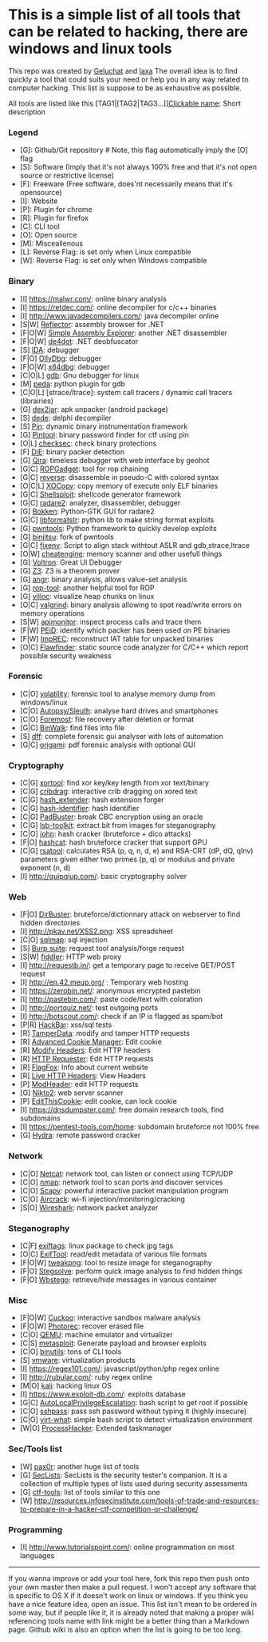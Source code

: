 # This is a simple list of all tools that can be related to hacking, there are windows and linux tools

This repo was created by [Geluchat](https://github.com/Geluchat) and [laxa](https://github.com/Laxa)
The overall idea is to find quickly a tool that could suits your need or help you in any way related to computer hacking.
This list is suppose to be as exhaustive as possible.

All tools are listed like this \[TAG1|\[TAG2|TAG3...]][Clickable name](#): Short description

### Legend

* \[G]: Github/Git repository # Note, this flag automatically imply the \[O] flag
* \[S]: Software (Imply that it's not always 100% free and that it's not open source or restrictive license)
* \[F]: Freeware (Free software, does'nt necessarily means that it's opensource)
* \[I]: Website
* \[P]: Plugin for chrome
* \[R]: Plugin for firefox
* \[C]: CLI tool
* \[O]: Open source
* \[M]: Misceallenous
* \[L]: Reverse Flag: is set only when Linux compatible
* \[W]: Reverse Flag: is set only when Windows compatible

### Binary

* \[I] https://malwr.com/: online binary analysis
* \[I] https://retdec.com/: online decompiler for c/c++ binaries
* \[I] http://www.javadecompilers.com/: java decompiler online
* \[S|W] [Reflector]: assembly browser for .NET
* \[F|O|W] [Simple Assembly Explorer]: another .NET disassembler
* \[F|O|W] [de4dot]: .NET deobfuscator
* \[S] [IDA]: debugger
* \[F|O] [OllyDbg]: debugger
* \[F|O|W] [x64dbg]: debugger
* \[C|O|L] [gdb]: Gnu debugger for linux
* \[M] [peda]: python plugin for gdb
* \[C|O|L] [strace/ltrace]: system call tracers / dynamic call tracers (librairies)
* \[G] [dex2jar]: apk unpacker (android package)
* \[S] [dede]: delphi decompiler
* \[S] [Pin]: dynamic binary instrumentation framework
* \[G] [Pintool]: binary password finder for ctf using pin
* \[O|L] [checksec]: check binary protections
* \[F] [DiE]: binary packer detection
* \[G] [Qira]: timeless debugger with web interface by geohot
* \[G|C] [ROPGadget]: tool for rop chaining
* \[G|C] [reverse]: disassemble in pseudo-C with colored syntax
* \[O|C|L] [XOCopy]: copy memory of execute only ELF binaries
* \[G|C] [Shellsploit]: shellcode generator framework
* \[G|C] [radare2]: analyzer, disassembler, debugger
* \[G] [Bokken]: Python-GTK GUI for radare2
* \[G|C] [libformatstr]: python lib to make string format exploits
* \[G] [pwntools]: Python framework to quickly develop exploits
* \[G] [binjitsu]: fork of pwntools
* \[G|C] [fixenv]: Script to align stack withtout ASLR and gdb,strace,ltrace
* \[O|W] [cheatengine]: memory scanner and other usefull things
* \[G] [Voltron]: Great UI Debugger
* \[G] [Z3]: Z3 is a theorem prover
* \[G] [angr]: binary analysis, allows value-set analysis
* \[G] [rop-tool]: another helpful tool for ROP
* \[G] [villoc]: visualize heap chunks on linux
* \[O|C] [valgrind]: binary analysis allowing to spot read/write errors on memory operations
* \[S|W] [apimonitor]: inspect process calls and trace them
* \[F|W] [PEiD]: identify which packer has been used on PE binaries
* \[F|W] [ImpREC]: reconstruct IAT table for unpacked binaries
* \[O|C] [Flawfinder]: static source code analyzer for C/C++ which report possible security weakness

### Forensic

* \[C|O] [volatility]: forensic tool to analyse memory dump from windows/linux
* \[C|O] [Autopsy/Sleuth]: analyse hard drives and smartphones
* \[C|O] [Foremost]: file recovery after deletion or format
* \[G|C] [BinWalk]: find files into file
* \[S] [dff]: complete forensic gui analyser with lots of automation
* \[G|C] [origami]: pdf forensic analysis with optional GUI

### Cryptography

* \[C|G] [xortool]: find xor key/key length from xor text/binary
* \[C|G] [cribdrag]: interactive crib dragging on xored text
* \[C|G] [hash_extender]: hash extension forger
* \[C|G] [hash-identifier]: hash identifier
* \[C|G] [PadBuster]: break CBC encryption using an oracle
* \[C|G] [lsb-toolkit]: extract bit from images for steganography
* \[C|O] [john]: hash cracker (bruteforce + dico attacks)
* \[F|O] [hashcat]: hash bruteforce cracker that support GPU
* \[C|G] [rsatool]: calculates RSA (p, q, n, d, e) and RSA-CRT (dP, dQ, qInv) parameters given either two primes (p, q) or modulus and private exponent (n, d)
* \[I] http://quipqiup.com/: basic cryptography solver

### Web

* \[F|O] [DirBuster]: bruteforce/dictionnary attack on webserver to find hidden directories
* \[I] http://pkav.net/XSS2.png: XSS spreadsheet
* \[C|O] [sqlmap]: sql injection
* \[S] [Burp suite]: request tool analysis/forge request
* \[S|W] [fiddler]: HTTP web proxy
* \[I] http://requestb.in/: get a temporary page to receive GET/POST request
* \[I] http://en.42.meup.org/ : Temporary web hosting
* \[I] https://zerobin.net/: anonymous encrypted pastebin
* \[I] http://pastebin.com/: paste code/text with coloration
* \[I] http://portquiz.net/: test outgoing ports
* \[I] http://botscout.com/: check if an IP is flagged as spam/bot
* \[P|R] [HackBar]: xss/sql tests
* \[R] [TamperData]: modify and tamper HTTP requests
* \[R] [Advanced Cookie Manager]: Edit cookie
* \[R] [Modify Headers]: Edit HTTP headers
* \[R] [HTTP Requester]: Edit HTTP requests
* \[R] [FlagFox]: Info about current website
* \[R] [Live HTTP Headers]: View Headers
* \[P] [ModHeader]: edit HTTP requests
* \[G] [Nikto2]: web server scanner
* \[P] [EditThisCookie]: edit cookie, can lock cookie
* \[I] https://dnsdumpster.com/: free domain research tools, find subdomains
* \[I] https://pentest-tools.com/home: subdomain bruteforce not 100% free
* \[G] [Hydra]: remote password cracker

### Network

* \[C|O] [Netcat]: network tool, can listen or connect using TCP/UDP
* \[C|O] [nmap]: network tool to scan ports and discover services
* \[C|O] [Scapy]: powerful interactive packet manipulation program
* \[C|O] [Aircrack]: wi-fi injection/monitoring/cracking
* \[S|O] [Wireshark]: network packet analyzer

### Steganography

* \[C|F] [exiftags]: linux package to check jpg tags
* \[O|C] [ExifTool]: read/edit metadata of various file formats
* \[F|O|W] [tweakpng]: tool to resize image for steganography
* \[F|O] [Stegsolve]: perform quick image analysis to find hidden things
* \[F|O] [Wbstego]: retrieve/hide messages in various container

### Misc

* \[F|O|W] [Cuckoo]: interactive sandbox malware analysis
* \[F|O|W] [Photorec]: recover erased file
* \[C|O] [QEMU]: machine emulator and virtualizer
* \[C|S] [metasploit]: Generate payload and browser exploits
* \[C|O] [binutils]: tons of CLI tools
* \[S] [vmware]: virtualization products
* \[I] https://regex101.com/: javascript/python/php regex online
* \[I] http://rubular.com/: ruby regex online
* \[M|O] [kali]: hacking linux OS
* \[I] https://www.exploit-db.com/: exploits database
* \[G|C] [AutoLocalPrivilegeEscalation]: bash script to get root if possible
* \[C|O] [sshpass]: pass ssh password without typing it (highly insecure)
* \[C|O] [virt-what]: simple bash script to detect virtualization environment
* \[W|O] [ProcessHacker]: Extended taskmanager

### Sec/Tools list

* \[W] [pax0r]: another huge list of tools
* \[G] [SecLists]: SecLists is the security tester's companion. It is a collection of multiple types of lists used during security assessments
* \[G] [ctf-tools]: list of tools similar to this one
* \[W] http://resources.infosecinstitute.com/tools-of-trade-and-resources-to-prepare-in-a-hacker-ctf-competition-or-challenge/

### Programming

* \[I] http://www.tutorialspoint.com/: online programmation on most languages


---

If you wanna improve or add your tool here, fork this repo then push onto your own master then make a pull request.
I won't accept any software that is specific to OS X if it doesn't work on linux or windows.
If you think you have a nice feature idea, open an issue.
This list isn't mean to be ordered in some way, but if people like it, it is already noted that making a proper wiki referencing tools name with link might be a better thing than a Markdown page.
Github wiki is also an option when the list is going to be too long.


[DirBuster]: https://www.owasp.org/index.php/Category:OWASP_DirBuster_Project
[xortool]: https://github.com/hellman/xortool
[cribdrag]: https://github.com/SpiderLabs/cribdrag
[Cuckoo]: http://www.cuckoosandbox.org/
[Reflector]: https://www.red-gate.com/products/dotnet-development/reflector/
[Simple Assembly Explorer]: https://sites.google.com/site/simpledotnet/simple-assembly-explorer
[de4dot]: http://de4dot.com/
[IDA]: https://www.hex-rays.com/products/ida/
[OllyDbg]: http://www.ollydbg.de/
[x64dbg]: http://x64dbg.com/
[sqlmap]: http://sqlmap.org/
[Photorec]: http://www.cgsecurity.org/wiki/PhotoRec
[hash_extender]: https://github.com/iagox86/hash_extender
[hash-identifier]: https://github.com/psypanda/hashID
[lsb-toolkit]: https://github.com/luca-m/lsb-toolkit
[john]: http://www.openwall.com/john/
[volatility]: http://www.volatilityfoundation.org/
[Burp suite]: https://portswigger.net/burp/
[fiddler]: http://www.telerik.com/fiddler
[metasploit]: http://www.metasploit.com/
[exiftags]: http://johnst.org/sw/exiftags/
[hashcat]: http://hashcat.net/oclhashcat/
[HackBar]: https://chrome.google.com/webstore/detail/hackbar/ejljggkpbkchhfcplgpaegmbfhenekdc
[EditThisCookie]: https://chrome.google.com/webstore/detail/editthiscookie/fngmhnnpilhplaeedifhccceomclgfbg?
[TamperData]: https://addons.mozilla.org/en-US/firefox/addon/tamper-data/
[Advanced Cookie Manager]: https://addons.mozilla.org/fr/firefox/addon/cookie-manager/
[Modify Headers]: https://addons.mozilla.org/fr/firefox/addon/modify-headers/
[HTTP Requester]: https://addons.mozilla.org/fr/firefox/addon/httprequester/
[FlagFox]: https://addons.mozilla.org/fr/firefox/addon/flagfox/
[Live HTTP Headers]: https://addons.mozilla.org/fr/firefox/addon/live-http-headers/
[ModHeader]: https://chrome.google.com/webstore/detail/modheader/idgpnmonknjnojddfkpgkljpfnnfcklj
[Netcat]: http://nc110.sourceforge.net/
[nmap]: https://nmap.org/
[binutils]: https://www.gnu.org/software/binutils/
[vmware]: http://www.vmware.com/
[dede]: http://www.softpedia.com/get/Programming/Debuggers-Decompilers-Dissasemblers/DeDe.shtml
[tweakpng]: http://entropymine.com/jason/tweakpng/
[dex2jar]: https://github.com/pxb1988/dex2jar
[kali]: https://www.kali.org/
[notepad++]: https://notepad-plus-plus.org/
[ctf-tools]: https://github.com/zardus/ctf-tools
[gdb]: https://www.gnu.org/software/gdb/
[peda]: https://github.com/longld/peda
[Stegsolve]: http://www.caesum.com/handbook/Stegsolve.jar
[Scapy]: http://www.secdev.org/projects/scapy/
[Nikto2]: https://cirt.net/Nikto2
[Autopsy/Sleuth]: http://www.sleuthkit.org/index.php
[Foremost]: https://doc.ubuntu-fr.org/foremost
[Aircrack]: http://www.aircrack-ng.org/
[Pin]: https://software.intel.com/en-us/articles/pin-a-dynamic-binary-instrumentation-tool
[Pintool]: https://github.com/wagiro/pintool
[pwntools]: https://pwntools.readthedocs.org/en/2.2/
[QEMU]: http://wiki.qemu.org/Main_Page
[rsatool]: https://github.com/ius/rsatool
[checksec]: http://www.trapkit.de/tools/checksec.html
[DiE]: http://ntinfo.biz/
[Qira]: https://github.com/BinaryAnalysisPlatform/qira
[Hydra]: https://github.com/vanhauser-thc/thc-hydra
[ROPGadget]: https://github.com/JonathanSalwan/ROPgadget
[reverse]: https://github.com/joelpx/reverse
[XOCopy]: http://reverse.lostrealm.com/tools/xocopy.html
[Shellsploit]: https://github.com/b3mb4m/shellsploit-framework
[radare2]: https://github.com/radare/radare2
[Bokken]: https://github.com/radare/bokken
[BinWalk]: https://github.com/devttys0/binwalk
[Wbstego]: http://wbstego.wbailer.com/
[dff]: http://www.arxsys.fr/discover/
[origami]: https://github.com/cogent/origami-pdf
[libformatstr]: https://github.com/hellman/libformatstr
[fixenv]: https://github.com/hellman/fixenv
[cheatengine]: http://www.cheatengine.org/
[AutoLocalPrivilegeEscalation]: https://github.com/ngalongc/AutoLocalPrivilegeEscalation
[Voltron]: https://github.com/snare/voltron
[SecLists]: https://github.com/danielmiessler/SecLists
[PadBuster]: https://github.com/GDSSecurity/PadBuster
[Z3]: https://github.com/Z3Prover/z3
[angr]: https://github.com/angr/angr
[rop-tool]: https://github.com/t00sh/rop-tool
[villoc]: https://github.com/wapiflapi/villoc
[sshpass]: https://sourceforge.net/projects/sshpass/files/sshpass/
[Wireshark]: https://www.wireshark.org/
[binjitsu]: https://github.com/binjitsu/binjitsu
[virt-what]: https://people.redhat.com/~rjones/virt-what/
[valgrind]: http://valgrind.org/
[ProcessHacker]: http://processhacker.sourceforge.net/
[apimonitor]: http://www.rohitab.com/apimonitor
[pax0r]: http://pax0r.com/staff/tools2016/
[PEiD]: https://www.aldeid.com/wiki/PEiD
[ImpREC]: http://www.woodmann.com/collaborative/tools/index.php/ImpREC
[Flawfinder]: http://www.dwheeler.com/flawfinder/
[ExifTool]: http://www.sno.phy.queensu.ca/~phil/exiftool/
